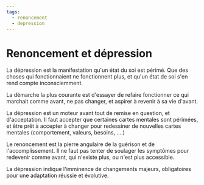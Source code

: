```yaml
---
tags:
  - renoncement
  - depression
---
```

# Renoncement et dépression


La dépression est la manifestation qu'un état du soi est périmé. Que des choses qui fonctionnaient ne fonctionnent plus, et qu'un état de soi s'en rend compte inconsciemment.

La démarche la plus courante est d'essayer de refaire fonctionner ce qui marchait comme avant, ne pas changer, et aspirer à revenir à sa vie d'avant.

La dépression est un moteur avant tout de remise en question, et d'acceptation. Il faut accepter que certaines cartes mentales sont périmées, et être prêt à accepter à changer pour redessiner de nouvelles cartes mentales (comportement, valeurs, besoins, ....)

Le renoncement est la pierre angulaire de la guérison et de l'accomplissement. Il ne faut pas tenter de soulager les symptômes pour redevenir comme avant, qui n'existe plus, ou n'est plus accessible.

La dépression indique l'imminence de changements majeurs, obligatoires pour une adaptation réussie et évolutive.

